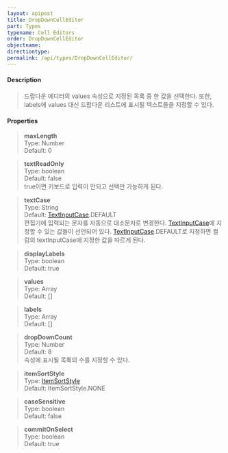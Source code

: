 ```yaml
---
layout: apipost
title: DropDownCellEditor
part: Types
typename: Cell Editors
order: DropDownCellEditor
objectname: 
directiontype: 
permalink: /api/types/DropDownCellEditor/
---
```


#### Description

> 드랍다운 에디터의 values 속성으로 지정된 목록 중 한 값을 선택한다.
> 또한, labels에 values 대신 드랍다운 리스트에 표시될 텍스트들을 지정할 수 있다. 

#### Properties

> **maxLength**  
> Type: Number  
> Default: 0  

> **textReadOnly**  
> Type: boolean    
> Default: false    
> true이면 키보드로 입력이 안되고 선택만 가능하게 된다.  

> **textCase**  
> Type: String  
> Default: [TextInputCase](/api/types/TextInputCase/).DEFAULT  
> 편집기에 입력되는 문자를 자동으로 대소문자로 변경한다. [TextInputCase](/api/types/TextInputCase/)에 지정할 수 있는 값들이 선언되어 있다. [TextInputCase](/api/types/TextInputCase/).DEFAULT로 지정하면 컬럼의 textInputCase에 지정한 값을 따르게 된다.  

> **displayLabels**  
> Type: boolean  
> Default: true  

> **values**  
> Type: Array  
> Default: []  

> **labels**  
> Type: Array  
> Default: []  

> **dropDownCount**  
> Type: Number  
> Default: 8  
> 속성에 표시될 목록의 수를 지정할 수 있다.  

> **itemSortStyle**  
> Type: [ItemSortStyle](/api/types/ItemSortStyle)  
> Default: ItemSortStyle.NONE  

> **caseSensitive**  
> Type: boolean  
> Default: false  

> **commitOnSelect**  
> Type: boolean  
> Default: true  
